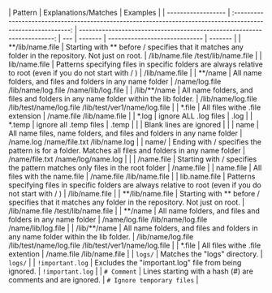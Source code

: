 | Pattern            |                                             Explanations/Matches                                             |                                                                Examples |
| ------------------ | :----------------------------------------------------------------------------------------------------------: | ----------------------------------------------------------------------: | --- | ------- | ----------------------------- | ------- |
| \*\*/lib/name.file |    Starting with \*\* before / specifies that it matches any folder in the repository. Not just on root.     |                                      /lib/name.file /test/lib/name.file |
| lib/name.file      | Patterns specifying files in specific folders are always relative to root (even if you do not start with / ) |                                                          /lib/name.file |
| \*\*/name          |                          All name folders, and files and folders in any name folder                          |                    /name/log.file /lib/name/log.file /name/lib/log.file |
| /lib/\*\*/name     |              All name folders, and files and folders in any name folder within the lib folder.               | /lib/name/log.file /lib/test/name/log.file /lib/test/ver1/name/log.file |
| \*.file            |                                       All files withe .file extension                                        |                                               /name.file /lib/name.file |
| \*.log             |                                            ignore ALL .log files                                             |                                                                    .log |
| \*.temp            |                                            ignore all .temp files                                            |                                                                   .temp |
|                    |                                           Blank lines are ignored                                            |                                                                         |
| name               |                    All name files, name folders, and files and folders in any name folder                    |                                  /name.log /name/file.txt /lib/name.log |
| name/              |    Ending with / specifies the pattern is for a folder. Matches all files and folders in any name folder     |                                       /name/file.txt /name/log/name.log |     |
| /name.file         |                 Starting with / specifies the pattern matches only files in the root folder                  |                                                              /name.file |
| name.file          |                                         All files with the name.file                                         |                                               /name.file /lib/name.file |
| lib.name.file      | Patterns specifying files in specific folders are always relative to root (even if you do not start with / ) |                                                          /lib/name.file |
| \*\*/lib/name.file |    Starting with \*\* before / specifies that it matches any folder in the repository. Not just on root.     |                                      /lib/name.file /test/lib/name.file |
| \*\*/name          |                          All name folders, and files and folders in any name folder                          |                    /name/log.file /lib/name/log.file /name/lib/log.file |
| /lib/\*\*/name     |              All name folders, and files and folders in any name folder within the lib folder.               | /lib/name/log.file /lib/test/name/log.file /lib/test/ver1/name/log.file |
| \*.file            |                                       All files withe .file extention                                        |                                               /name.file /lib/name.file |     | `logs/` | Matches the "logs" directory. | `logs/` |
| `!important.log`   |                            Excludes the "important.log" file from being ignored.                             |                                                        `!important.log` |
| `# Comment`        |                         Lines starting with a hash (#) are comments and are ignored.                         |                                              `# Ignore temporary files` |
